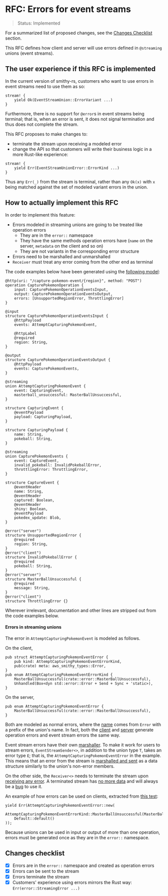 <!-- Give your RFC a descriptive name saying what it would accomplish or what feature it defines -->
RFC: Errors for event streams
=============

<!-- RFCs start with the "RFC" status and are then either "Implemented" or "Rejected".  -->
> Status: Implemented

<!-- A great RFC will include a list of changes at the bottom so that the implementor can be sure they haven't missed anything -->
For a summarized list of proposed changes, see the [Changes Checklist](#changes-checklist) section.

<!-- Insert a short paragraph explaining, at a high level, what this RFC is for -->
This RFC defines how client and server will use errors defined in `@streaming` unions (event streams).

<!-- Explain how users will use this new feature and, if necessary, how this compares to the current user experience -->
The user experience if this RFC is implemented
----------------------------------------------

In the current version of smithy-rs, customers who want to use errors in event streams need to use them as so:
```rust,ignore
stream! {
    yield Ok(EventStreamUnion::ErrorVariant ...)
}
```
Furthermore, there is no support for `@error`s in event streams being terminal; that is, when an error is sent,
it does not signal termination and thus does not complete the stream.

This RFC proposes to make changes to:
* terminate the stream upon receiving a modeled error
* change the API so that customers will write their business logic in a more Rust-like experience:
```rust,ignore
stream! {
    yield Err(EventStreamUnionError::ErrorKind ...)
}
```
Thus any `Err(_)` from the stream is terminal, rather than any `Ok(x)` with `x` being matched against the set of modeled variant errors in the union.

<!-- Explain the implementation of this new feature -->
How to actually implement this RFC
----------------------------------

In order to implement this feature:
* Errors modeled in streaming unions are going to be treated like operation errors
  * They are in the `error::` namespace
  * They have the same methods operation errors have (`name` on the server, `metadata` on the client and so on)
  * They are not variants in the corresponding error structure
* Errors need to be marshalled and unmarshalled
* `Receiver` must treat any error coming from the other end as terminal

The code examples below have been generated using the [following model](https://github.com/awslabs/smithy-rs/blob/8f7e03ff8a84236955a65dba3d21c4bdbf17a9f4/codegen-server-test/model/pokemon.smithy#L27):
```smithy
@http(uri: "/capture-pokemon-event/{region}", method: "POST")
operation CapturePokemonOperation {
    input: CapturePokemonOperationEventsInput,
    output: CapturePokemonOperationEventsOutput,
    errors: [UnsupportedRegionError, ThrottlingError]
}

@input
structure CapturePokemonOperationEventsInput {
    @httpPayload
    events: AttemptCapturingPokemonEvent,

    @httpLabel
    @required
    region: String,
}

@output
structure CapturePokemonOperationEventsOutput {
    @httpPayload
    events: CapturePokemonEvents,
}

@streaming
union AttemptCapturingPokemonEvent {
    event: CapturingEvent,
    masterball_unsuccessful: MasterBallUnsuccessful,
}

structure CapturingEvent {
    @eventPayload
    payload: CapturingPayload,
}

structure CapturingPayload {
    name: String,
    pokeball: String,
}

@streaming
union CapturePokemonEvents {
    event: CaptureEvent,
    invalid_pokeball: InvalidPokeballError,
    throttlingError: ThrottlingError,
}

structure CaptureEvent {
    @eventHeader
    name: String,
    @eventHeader
    captured: Boolean,
    @eventHeader
    shiny: Boolean,
    @eventPayload
    pokedex_update: Blob,
}

@error("server")
structure UnsupportedRegionError {
    @required
    region: String,
}
@error("client")
structure InvalidPokeballError {
    @required
    pokeball: String,
}
@error("server")
structure MasterBallUnsuccessful {
    @required
    message: String,
}
@error("client")
structure ThrottlingError {}
```
Wherever irrelevant, documentation and other lines are stripped out from the code examples below.

#### Errors in streaming unions

The error in `AttemptCapturingPokemonEvent` is modeled as follows.

On the client,
```rust,ignore
pub struct AttemptCapturingPokemonEventError {
    pub kind: AttemptCapturingPokemonEventErrorKind,
    pub(crate) meta: aws_smithy_types::Error,
}
pub enum AttemptCapturingPokemonEventErrorKind {
    MasterBallUnsuccessful(crate::error::MasterBallUnsuccessful),
    Unhandled(Box<dyn std::error::Error + Send + Sync + 'static>),
}
```

On the server,
```rust,ignore
pub enum AttemptCapturingPokemonEventError {
    MasterBallUnsuccessful(crate::error::MasterBallUnsuccessful),
}
```

Both are modeled as normal errors, where the [name](https://github.com/awslabs/smithy-rs/blob/8f7e03ff8a84236955a65dba3d21c4bdbf17a9f4/codegen/src/main/kotlin/software/amazon/smithy/rust/codegen/smithy/generators/error/CombinedErrorGenerator.kt#L50) comes from `Error` with a prefix of the union's name.
In fact, both the [client](https://github.com/awslabs/smithy-rs/blob/8f7e03ff8a84236955a65dba3d21c4bdbf17a9f4/codegen/src/main/kotlin/software/amazon/smithy/rust/codegen/smithy/generators/error/CombinedErrorGenerator.kt#L71) and [server](https://github.com/awslabs/smithy-rs/blob/8f7e03ff8a84236955a65dba3d21c4bdbf17a9f4/codegen-server/src/main/kotlin/software/amazon/smithy/rust/codegen/server/smithy/generators/ServerCombinedErrorGenerator.kt#L46)
generate operation errors and event stream errors the same way.

Event stream errors have their own [marshaller](https://github.com/awslabs/smithy-rs/blob/8f7e03ff8a84236955a65dba3d21c4bdbf17a9f4/codegen/src/main/kotlin/software/amazon/smithy/rust/codegen/smithy/protocols/serialize/EventStreamErrorMarshallerGenerator.kt#L39).
To make it work for users to stream errors, `EventStreamSender<>`, in addition to the union type `T`, takes an error type `E`; that is, the `AttemptCapturingPokemonEventError` in the example.
This means that an error from the stream is [marshalled and sent](https://github.com/awslabs/smithy-rs/blob/8f7e03ff8a84236955a65dba3d21c4bdbf17a9f4/rust-runtime/aws-smithy-http/src/event_stream/sender.rs#L137) as a data structure similarly to the union's non-error members.

On the other side, the `Receiver<>` needs to terminate the stream upon [receiving any error](https://github.com/awslabs/smithy-rs/blob/8f7e03ff8a84236955a65dba3d21c4bdbf17a9f4/rust-runtime/aws-smithy-http/src/event_stream/receiver.rs#L249).
A terminated stream has [no more data](https://github.com/awslabs/smithy-rs/blob/8f7e03ff8a84236955a65dba3d21c4bdbf17a9f4/rust-runtime/aws-smithy-http/src/event_stream/receiver.rs#L38) and will always be a [bug](https://github.com/awslabs/smithy-rs/blob/8f7e03ff8a84236955a65dba3d21c4bdbf17a9f4/rust-runtime/aws-smithy-http/src/event_stream/receiver.rs#L54) to use it.

An example of how errors can be used on clients, extracted from [this test](https://github.com/awslabs/smithy-rs/blob/8f7e03ff8a84236955a65dba3d21c4bdbf17a9f4/rust-runtime/aws-smithy-http-server/examples/pokemon_service/tests/simple_integration_test.rs#L100):
```rust,ignore
yield Err(AttemptCapturingPokemonEventError::new(
    AttemptCapturingPokemonEventErrorKind::MasterBallUnsuccessful(MasterBallUnsuccessful::builder().build()),
    Default::default()
));
```

Because unions can be used in input or output of more than one operation, errors must be generated once as they are in the `error::` namespace.

<!-- Include a checklist of all the things that need to happen for this RFC's implementation to be considered complete -->
Changes checklist
-----------------

- [x] Errors are in the `error::` namespace and created as operation errors
- [x] Errors can be sent to the stream
- [x] Errors terminate the stream
- [x] Customers' experience using errors mirrors the Rust way: `Err(error::StreamingError ...)`
